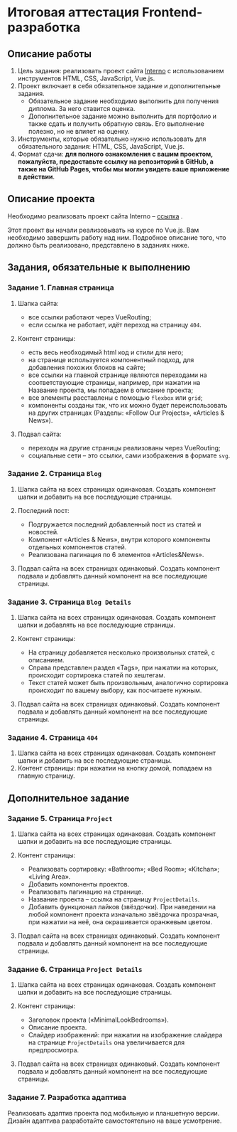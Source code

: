 # Итоговая аттестация Frontend-разработка

## Описание работы

1. Цель задания: реализовать проект сайта [Interno](https://www.figma.com/file/okdYD45Tj2JpKsNASccUmf/Interior-Design-Webflow-Website-Template-(Community)-(Copy)-(Copy)?type=design&node-id=1-5&mode=design) с использованием инструментов HTML, CSS, JavaScript, Vue.js.
2. Проект включает в себя обязательное задание и дополнительные задания.
   - Обязательное задание необходимо выполнить для получения диплома. За него ставится оценка.
   - Дополнительное задание можно выполнить для портфолио и также сдать и получить обратную связь. Его выполнение полезно, но не влияет на оценку.
3. Инструменты, которые обязательно нужно использовать для обязательного задания: HTML, CSS, JavaScript, Vue.js.
4. Формат сдачи: **для полного ознакомления с вашим проектом, пожалуйста, предоставьте ссылку на репозиторий в GitHub, а также на GitHub Pages, чтобы мы могли увидеть ваше приложение в действии**.

## Описание проекта

Необходимо реализовать проект сайта Interno – [ссылка](https://www.figma.com/file/okdYD45Tj2JpKsNASccUmf/Interior-Design-Webflow-Website-Template-(Community)-(Copy)-(Copy)?type=design&node-id=1-5&mode=design) .

Этот проект вы начали реализовывать на курсе по Vue.js. Вам необходимо завершить работу над ним. Подробное описание того, что должно быть реализовано, представлено в заданиях ниже.

## Задания, обязательные к выполнению

### Задание 1. Главная страница

1. Шапка сайта:
   - все ссылки работают через VueRouting;
   - если ссылка не работает, идёт переход на страницу `404`.
  
2. Контент страницы:
   - есть весь необходимый html код и стили для него;
   - на странице используется компонентный подход, для добавления похожих блоков на сайте;
   - все ссылки на главной странице являются переходами на соответствующие страницы, например, при нажатии на Название проекта, мы попадаем в описание проекта;
   - все элементы расставлены с помощью `flexbox` или `grid`;
   - компоненты созданы так, что их можно будет переиспользовать на других страницах (Разделы: «Follow Our Projects», «Articles & News»).

3. Подвал сайта:
   - переходы на другие страницы реализованы через VueRouting;
   - социальные сети – это ссылки, сами изображения в формате `svg`.

### Задание 2. Страница `Blog`

1. Шапка сайта на всех страницах одинаковая. Создать компонент шапки и добавить на все последующие страницы.

2. Последний пост:
   - Подгружается последний добавленный пост из статей и новостей.
   - Компонент «Articles & News», внутри которого компоненты отдельных компонентов статей.
   - Реализована пагинация по 6 элементов «Articles&News».
  
3. Подвал сайта на всех страницах одинаковый. Создать компонент подвала и добавлять данный компонент на все последующие страницы.

### Задание 3. Страница `Blog Details`

1. Шапка сайта на всех страницах одинаковая. Создать компонент шапки и добавлять на все последующие страницы.

2. Контент страницы:
   - На страницу добавляется несколько произвольных статей, с описанием.
   - Справа представлен раздел «Tags», при нажатии на которых, происходит сортировка статей по хештегам.
   - Текст статей может быть произвольным, аналогично сортировка происходит по вашему выбору, как посчитаете нужным.

3. Подвал сайта на всех страницах одинаковый. Создать компонент подвала и добавлять данный компонент на все последующие страницы.

### Задание 4. Страница `404`

1. Шапка сайта на всех страницах одинаковая. Создать компонент шапки и добавить на все последующие страницы.
2. Контент страницы: при нажатии на кнопку домой, попадаем на главную страницу.

## Дополнительное задание

### Задание 5. Страница `Project`

1. Шапка сайта на всех страницах одинаковая. Создать компонент шапки и добавить на все последующие страницы.

2. Контент страницы:
   - Реализовать сортировку: «Bathroom»; «Bed Room»; «Kitchan»; «Living Area».
   - Добавить компоненты проектов.
   - Реализовать пагинацию на странице.
   - Название проекта – ссылка на страницу `ProjectDetails`.
   - Добавить функционал лайков (звёздочки). При наведении на любой компонент проекта изначально звёздочка прозрачная, при нажатии на неё, она окрашивается оранжевым цветом.

3. Подвал сайта на всех страницах одинаковый. Создать компонент подвала и добавлять данный компонент на все последующие страницы.

### Задание 6. Страница `Project Details`

1. Шапка сайта на всех страницах одинаковая. Создать компонент шапки и добавить на все последующие страницы.

2. Контент страницы:
   - Заголовок проекта («MinimalLookBedrooms»).
   - Описание проекта.
   - Слайдер изображений: при нажатии на изображение слайдера на странице `ProjectDetails` она увеличивается для предпросмотра.

3. Подвал сайта на всех страницах одинаковый. Создать компонент подвала и добавлять данный компонент на все последующие страницы.

### Задание 7. Разработка адаптива

Реализовать адаптив проекта под мобильную и планшетную версии. Дизайн адаптива разработайте самостоятельно на ваше усмотрение.
